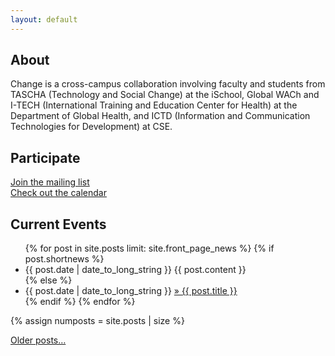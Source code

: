 ```yaml
---
layout: default
---
```


<h2>About</h2>
Change is a cross-campus collaboration involving faculty and
students from TASCHA (Technology and Social Change) at the iSchool,
Global WACh and I-TECH (International Training and Education Center
for Health) at the Department of Global Health, and ICTD (Information
and Communication Technologies for Development) at CSE.

<h2>Participate</h2>
<a href="https://changemm.cs.washington.edu/mailman/listinfo/change">Join the mailing list</a><br/>
<a href="https://calendar.google.com/calendar?cid=dXdjaGFuZ2VAZ21haWwuY29t">Check out the calendar</a>

<h2>Current Events</h2>
<ul class="news list-unstyled">
{% for post in site.posts limit: site.front_page_news %}
    {% if post.shortnews %}
        <li class="shortnews">
            <span class="date">{{ post.date | date_to_long_string }}</span>
            {{ post.content }}
        </li>
    {% else %}
        <li class="bloglink">
            <span class="date">{{ post.date | date_to_long_string }}</span>
            <a href="{{ post.url }}">&raquo; {{ post.title }}</a>
        </li>
    {% endif %}
{% endfor %}
</ul>
{% assign numposts = site.posts | size %}

<p><a href="{{ site.base }}/blog/">Older posts&hellip;</a></p>

